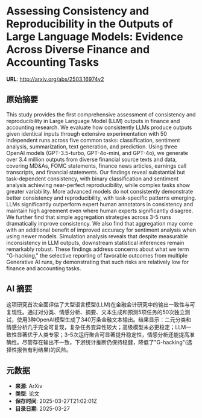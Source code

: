 # Assessing Consistency and Reproducibility in the Outputs of Large Language Models: Evidence Across Diverse Finance and Accounting Tasks

**URL**: http://arxiv.org/abs/2503.16974v2

## 原始摘要

This study provides the first comprehensive assessment of consistency and
reproducibility in Large Language Model (LLM) outputs in finance and accounting
research. We evaluate how consistently LLMs produce outputs given identical
inputs through extensive experimentation with 50 independent runs across five
common tasks: classification, sentiment analysis, summarization, text
generation, and prediction. Using three OpenAI models (GPT-3.5-turbo,
GPT-4o-mini, and GPT-4o), we generate over 3.4 million outputs from diverse
financial source texts and data, covering MD&amp;As, FOMC statements, finance news
articles, earnings call transcripts, and financial statements. Our findings
reveal substantial but task-dependent consistency, with binary classification
and sentiment analysis achieving near-perfect reproducibility, while complex
tasks show greater variability. More advanced models do not consistently
demonstrate better consistency and reproducibility, with task-specific patterns
emerging. LLMs significantly outperform expert human annotators in consistency
and maintain high agreement even where human experts significantly disagree. We
further find that simple aggregation strategies across 3-5 runs dramatically
improve consistency. We also find that aggregation may come with an additional
benefit of improved accuracy for sentiment analysis when using newer models.
Simulation analysis reveals that despite measurable inconsistency in LLM
outputs, downstream statistical inferences remain remarkably robust. These
findings address concerns about what we term "G-hacking," the selective
reporting of favorable outcomes from multiple Generative AI runs, by
demonstrating that such risks are relatively low for finance and accounting
tasks.


## AI 摘要

这项研究首次全面评估了大型语言模型(LLM)在金融会计研究中的输出一致性与可复现性。通过对分类、情感分析、摘要、文本生成和预测5项任务的50次独立测试，使用3种OpenAI模型生成了340万条金融文本输出。结果显示：二元分类和情感分析几乎完全可复现，复杂任务变异性较大；高级模型未必更稳定；LLM一致性显著优于人类专家；3-5次运行聚合可显著提升稳定性，情感分析还能提高准确性。尽管存在输出不一致，下游统计推断仍保持稳健，降低了"G-hacking"(选择性报告有利结果)的风险。

## 元数据

- **来源**: ArXiv
- **类型**: 论文
- **保存时间**: 2025-03-27T21:02:01Z
- **目录日期**: 2025-03-27
